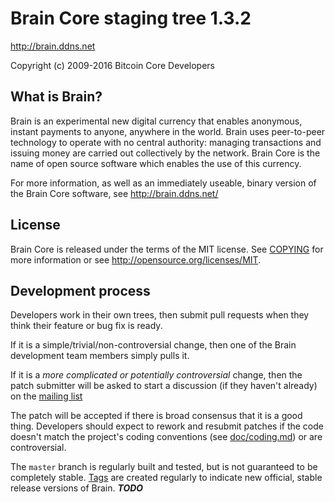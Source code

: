 Brain Core staging tree 1.3.2
===============================

http://brain.ddns.net

Copyright (c) 2009-2016 Bitcoin Core Developers



What is Brain?
----------------

Brain is an experimental new digital currency that enables anonymous, instant
payments to anyone, anywhere in the world. Brain uses peer-to-peer technology
to operate with no central authority: managing transactions and issuing money
are carried out collectively by the network. Brain Core is the name of open
source software which enables the use of this currency.

For more information, as well as an immediately useable, binary version of
the Brain Core software, see http://brain.ddns.net/


License
-------

Brain Core is released under the terms of the MIT license. See [COPYING](COPYING) for more
information or see http://opensource.org/licenses/MIT.

Development process
-------------------

Developers work in their own trees, then submit pull requests when they think
their feature or bug fix is ready.

If it is a simple/trivial/non-controversial change, then one of the Brain
development team members simply pulls it.

If it is a *more complicated or potentially controversial* change, then the patch
submitter will be asked to start a discussion (if they haven't already) on the
[mailing list](https://lists.linuxfoundation.org/mailman/listinfo/bitcoin-dev)

The patch will be accepted if there is broad consensus that it is a good thing.
Developers should expect to rework and resubmit patches if the code doesn't
match the project's coding conventions (see [doc/coding.md](doc/coding.md)) or are
controversial.

The `master` branch is regularly built and tested, but is not guaranteed to be
completely stable. [Tags](https://github.com/axelxod/braincoin/tags) are created
regularly to indicate new official, stable release versions of Brain. ***TODO***

